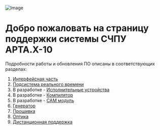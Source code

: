 ![Image](https://edm.ru/img/logo.png)

# Добро пожаловать на страницу поддержки системы СЧПУ АРТА.X-10

Подробности работы и обновления ПО описаны в соответствующих разделах:  

1. [Интерфейсная часть](linux.acnc.md)
2. [Подсистема реального времени](dos32.rcnc.md) 
3. В разработке - [Исполнительные устройства](periphery.md)
4. В разработке - [Компилятор](compiller.md) 
5. В разработке - [CAM модуль](camsys.md)
6. [Генератор](gen.A5MC2.md)
7. [Прошивка](sew.md)
8. [Оптика](optics.md)
9. [Дистанционная поддержка](support.md)

